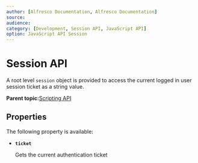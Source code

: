 ```yaml
---
author: [Alfresco Documentation, Alfresco Documentation]
source: 
audience: 
category: [Development, Session API, JavaScript API]
option: JavaScript API Session
---
```


# Session API

A root level `session` object is provided to access the current logged in user session ticket as a string value.

**Parent topic:**[Scripting API](../references/API-JS-Scripting-API.md)

## Properties

The following property is available:

-   **`ticket`**

    Gets the current authentication ticket


